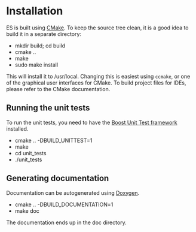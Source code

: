 Installation
============

ES is built using [CMake](http://www.cmake.org/).  To keep the source tree
clean, it is a good idea to build it in a separate directory:

 *  mkdir build; cd build
 *  cmake ..
 *  make
 *  sudo make install

This will install it to /usr/local.  Changing this is easiest using `ccmake`,
or one of the graphical user interfaces for CMake.  To build project files
for IDEs, please refer to the CMake documentation.


Running the unit tests
----------------------

To run the unit tests, you need to have the
[Boost Unit Test framework](http://boost.org/) installed.

 * cmake .. -DBUILD_UNITTEST=1
 * make
 * cd unit_tests
 * ./unit_tests


Generating documentation
------------------------

Documentation can be autogenerated using [Doxygen](http://www.doxygen.org/).

 * cmake .. -DBUILD_DOCUMENTATION=1
 * make doc

The documentation ends up in the doc directory.

